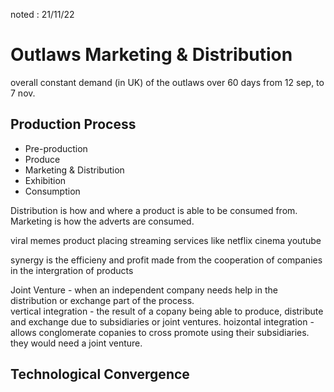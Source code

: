 noted : 21/11/22

# Outlaws Marketing & Distribution

overall constant demand (in UK) of the outlaws over 60 days from 12 sep, to 7 nov.

## Production Process

- Pre-production
- Produce
- Marketing & Distribution
- Exhibition
- Consumption

Distribution is how and where a product is able to be consumed from.  
Marketing is how the adverts are consumed.

viral memes
product placing
streaming services like netflix
cinema
youtube

synergy is the efficieny and profit made from the cooperation of companies in the intergration of products

Joint Venture - when an independent company needs help in the distribution or exchange part of the process.  
vertical integration - the result of a copany being able to produce, distribute and exchange due to subsidiaries or joint ventures.
hoizontal integration - allows conglomerate copanies to cross promote using their subsidiaries. they would need a joint venture.

## Technological Convergence
